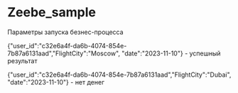 ﻿# Zeebe_sample

Параметры запуска безнес-процесса

{"user_id":"c32e6a4f-da6b-4074-854e-7b87a6131aad","FlightCity":"Moscow", "date":"2023-11-10"}   - успешный результат

{"user_id":"c32e6a4f-da6b-4074-854e-7b87a6131aad","FlightCity":"Dubai", "date":"2023-11-10"}  -  нет денег
